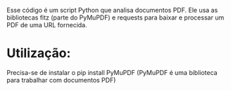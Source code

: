 Esse código é um script Python que analisa documentos PDF. Ele usa as bibliotecas fitz (parte do PyMuPDF) e requests para baixar e processar um PDF de uma URL fornecida.

# Utilização: 
Precisa-se de instalar o pip install PyMuPDF (PyMuPDF é uma biblioteca para trabalhar com documentos PDF)
